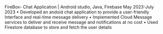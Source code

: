 FireBox- Chat Application | Android studio, Java, Firebase May 2023-July 2023
• Developed an andoid chat application to provide a user-friendly Interface and real-time message delivery
• Implemented Cloud Message services to deliver and receive message and notifications at no cost
• Used Firestore database to store and fetch the user details
